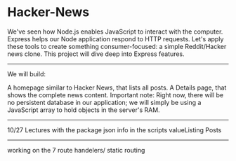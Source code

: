 # Hacker-News

We've seen how Node.js enables JavaScript to interact with the computer. Express helps our Node application respond to HTTP requests. Let's apply these tools to create something consumer-focused: a simple Reddit/Hacker news clone. This project will dive deep into Express features.

---

We will build:

A homepage similar to Hacker News, that lists all posts.
A Details page, that shows the complete news content.
Important note: Right now, there will be no persistent database in our application; we will simply be using a JavaScript array to hold objects in the server's RAM.

---

10/27 Lectures with the package json info in the scripts valueListing Posts

---

working on the 7 route handelers/ static routing
